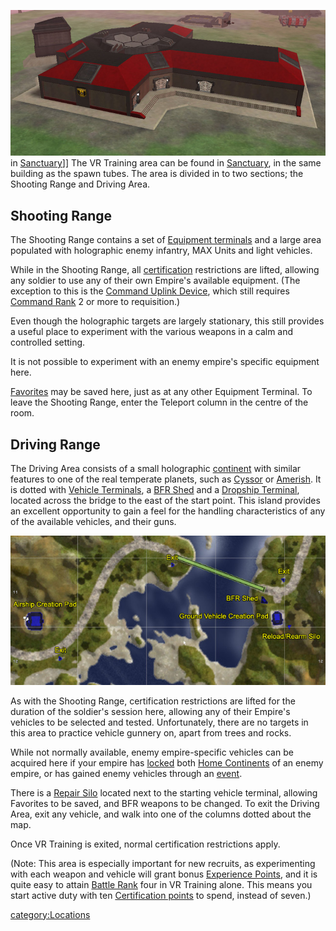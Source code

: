 ![](/images/VR_bldg.jpg "fig:VR_bldg.jpg") in
[Sanctuary](/Sanctuary "wikilink")\]\] The VR Training area can be found
in [Sanctuary](/Sanctuary "wikilink"), in the same building as the spawn
tubes. The area is divided in to two sections; the Shooting Range and
Driving Area.

## Shooting Range

The Shooting Range contains a set of [Equipment
terminals](/Equipment_terminal "wikilink") and a large area populated
with holographic enemy infantry, MAX Units and light vehicles.

While in the Shooting Range, all
[certification](/certification "wikilink") restrictions are lifted,
allowing any soldier to use any of their own Empire's available
equipment. (The exception to this is the [Command Uplink
Device](/Command_Uplink_Device "wikilink"), which still requires [Command
Rank](/Command_Rank "wikilink") 2 or more to requisition.)

Even though the holographic targets are largely stationary, this still
provides a useful place to experiment with the various weapons in a calm
and controlled setting.

It is not possible to experiment with an enemy empire's specific
equipment here.

[Favorites](/Favorites "wikilink") may be saved here, just as at any
other Equipment Terminal. To leave the Shooting Range, enter the
Teleport column in the centre of the room.

## Driving Range

The Driving Area consists of a small holographic
[continent](/continent "wikilink") with similar features to one of the
real temperate planets, such as [Cyssor](/Cyssor "wikilink") or
[Amerish](/Amerish "wikilink"). It is dotted with [Vehicle
Terminals](/Vehicle_Terminal "wikilink"), a [BFR
Shed](/BFR_Shed "wikilink") and a [Dropship
Terminal](/Dropship_Terminal "wikilink"), located across the bridge to
the east of the start point. This island provides an excellent
opportunity to gain a feel for the handling characteristics of any of
the available vehicles, and their guns.

![](/images/VR_vehs_map.jpg "VR_vehs_map.jpg")

As with the Shooting Range, certification restrictions are lifted for
the duration of the soldier's session here, allowing any of their
Empire's vehicles to be selected and tested. Unfortunately, there are no
targets in this area to practice vehicle gunnery on, apart from trees
and rocks.

While not normally available, enemy empire-specific vehicles can be
acquired here if your empire has [locked](/Continental_lock "wikilink")
both [Home Continents](/Home_Continent "wikilink") of an enemy empire, or
has gained enemy vehicles through an [event](/event "wikilink").

There is a [Repair Silo](/Repair_Silo "wikilink") located next to the
starting vehicle terminal, allowing Favorites to be saved, and BFR
weapons to be changed. To exit the Driving Area, exit any vehicle, and
walk into one of the columns dotted about the map.

Once VR Training is exited, normal certification restrictions apply.

(Note: This area is especially important for new recruits, as
experimenting with each weapon and vehicle will grant bonus [Experience
Points](/Experience_Points "wikilink"), and it is quite easy to attain
[Battle Rank](/Battle_Rank "wikilink") four in VR Training alone. This
means you start active duty with ten [Certification
points](/Certification_points "wikilink") to spend, instead of seven.)

[category:Locations](/category:Locations "wikilink")
